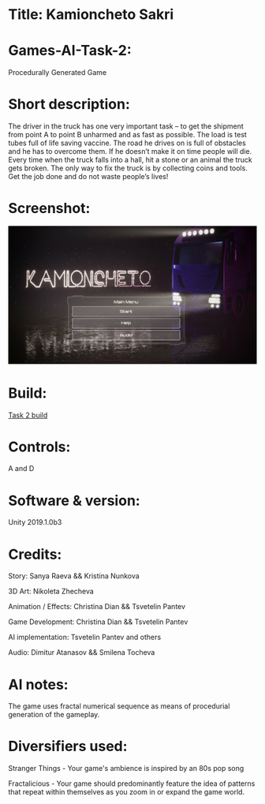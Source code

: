 # Title: Kamioncheto Sakri

# Games-AI-Task-2:
Procedurally Generated Game

# Short description:
The driver in the truck has one very important task – to get the shipment from point A to point B unharmed and as fast as possible. The load is test tubes full of life saving vaccine. The road he drives on is full of obstacles and he has to overcome them. If he doesn’t make it on time people will die. Every time when the truck falls into a hall, hit a stone or an animal the truck gets broken. The only way  to fix the truck is by collecting coins and tools. Get the job done and do not waste people’s lives!

# Screenshot:
![alt text](https://github.com/HackDesignChallenge/Games-AI-Task-2/blob/master/Sakri.png "Title screen")

# Build:
[Task 2 build](https://github.com/HackDesignChallenge/Games-AI-Task-2/blob/master/Task%202.zip)

# Controls:
A and D

# Software & version:
Unity 2019.1.0b3

# Credits:
Story: Sanya Raeva && Kristina Nunkova

3D Art: Nikoleta Zhecheva 

Animation / Effects: Christina Dian && Tsvetelin Pantev

Game Development: Christina Dian && Tsvetelin Pantev 

AI implementation: Tsvetelin Pantev and others

Audio: Dimitur Atanasov && Smilena Tocheva

# AI notes:
The game uses fractal numerical sequence as means of procedurial generation of the gameplay. 

# Diversifiers used:

Stranger Things - Your game's ambience is inspired by an 80s pop song

Fractalicious - Your game should predominantly feature the idea of patterns that repeat within themselves as you zoom in or expand the game world.
